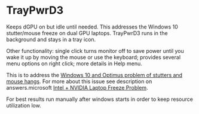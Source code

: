 # TrayPwrD3
Keeps dGPU on but idle until needed. This addresses the Windows 10 stutter/mouse freeze on dual GPU laptops. TrayPwrD3 runs in the background and stays in a tray icon. 

Other functionality: single click turns monitor off to save power until you wake it up by moving the mouse or use the keyboard; provides several menu options on right click; more details in Help menu.

This is to address the [Windows 10 and Optimus problem of stutters and mouse hangs](https://forums.geforce.com/default/topic/860554/geforce-mobile-gpus/windows-10-and-optimus/15/). For more about this issue see description on answers.microsoft [Intel + NVIDIA Laptop Freeze Problem](https://answers.microsoft.com/en-us/windows/forum/windows_10-hardware/mobile-gtx-1060-freeze-problem/93e7004a-62b1-4211-8e37-4c136608865e).

For best results run manually after windows starts in order to keep resource utilization low.
